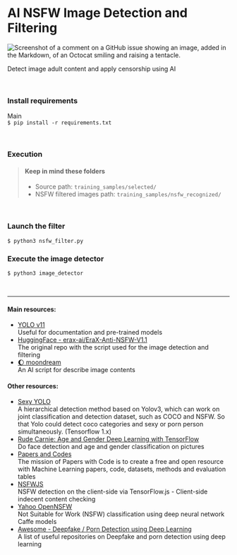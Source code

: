 # AI NSFW Image Detection and Filtering
![Screenshot of a comment on a GitHub issue showing an image, added in the Markdown, of an Octocat smiling and raising a tentacle.](https://github.com/gubi/NSFW-Image-Detection-and-Filtering/blob/master/training_samples/nsfw_recognized/1724897142625564.jpg)

Detect image adult content and apply censorship using AI

&nbsp;
&nbsp;

### Install requirements
Main<br>
`$ pip install -r requirements.txt`

&nbsp;

### Execution
> #### Keep in mind these folders
> * Source path: `training_samples/selected/`
> * NSFW filtered images path: `training_samples/nsfw_recognized/`


&nbsp;

### Launch the filter
`$ python3 nsfw_filter.py`

### Execute the image detector
`$ python3 image_detector`

&nbsp;

___

#### Main resources:
* [YOLO v11](https://docs.ultralytics.com/it/models/yolo11/)<br>
  Useful for documentation and pre-trained models
* [HuggingFace - erax-ai/EraX-Anti-NSFW-V1.1](https://huggingface.co/erax-ai/EraX-Anti-NSFW-V1.1?not-for-all-audiences=true)<br>
  The original repo with the script used for the image detection and filtering
* [🌔 moondream](https://github.com/vikhyat/moondream)<br>
  An AI script for describe image contents

#### Other resources:
* [Sexy YOLO](https://github.com/algernonx/SexyYolo)<br>
  A hierarchical detection method based on Yolov3, which can work on joint classification and detection dataset, such as COCO and NSFW. So that Yolo could detect coco categories and sexy or porn person simultaneously. (Tensorflow 1.x)
* [Rude Carnie: Age and Gender Deep Learning with TensorFlow](https://github.com/dpressel/rude-carnie)<br>
  Do face detection and age and gender classification on pictures
* [Papers and Codes](https://paperswithcode.com/task/pornography-detection)<br>
  The mission of Papers with Code is to create a free and open resource with Machine Learning papers, code, datasets, methods and evaluation tables
* [NSFWJS](https://github.com/infinitered/nsfwjs)<br>
  NSFW detection on the client-side via TensorFlow.js - Client-side indecent content checking
* [Yahoo OpenNSFW](https://github.com/yahoo/open_nsfw)<br>
  Not Suitable for Work (NSFW) classification using deep neural network Caffe models
* [Awesome - Deepfake / Porn Detection using Deep Learning](https://github.com/subinium/awesome-deepfake-porn-detection)<br>
  A list of useful repositories on Deepfake and porn detection using deep learning

